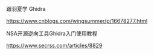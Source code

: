 跟羽夏学 Ghidra

https://www.cnblogs.com/wingsummer/p/16678277.html

NSA开源逆向工具Ghidra入门使用教程

https://www.secrss.com/articles/8829